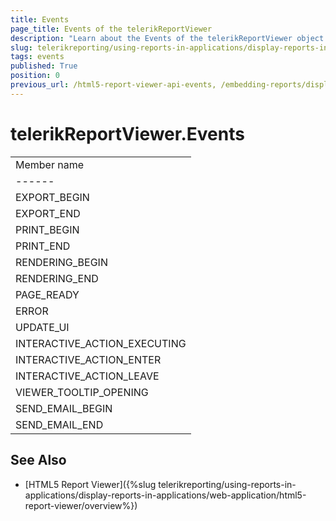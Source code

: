 ```yaml
---
title: Events
page_title: Events of the telerikReportViewer
description: "Learn about the Events of the telerikReportViewer object in the Telerik Reporting HTML5 Report Viewer."
slug: telerikreporting/using-reports-in-applications/display-reports-in-applications/web-application/html5-report-viewer/api-reference/telerikreportviewer-namespace/events
tags: events
published: True
position: 0
previous_url: /html5-report-viewer-api-events, /embedding-reports/display-reports-in-applications/web-application/html5-report-viewer/api-reference/telerikreportviewer-namespace/
---
```


# telerikReportViewer.Events

|   |
| ------ |
| Member name |
| ------ |
|EXPORT_BEGIN|
|EXPORT_END|
|PRINT_BEGIN|
|PRINT_END|
|RENDERING_BEGIN|
|RENDERING_END|
|PAGE_READY|
|ERROR|
|UPDATE_UI|
|INTERACTIVE_ACTION_EXECUTING|
|INTERACTIVE_ACTION_ENTER|
|INTERACTIVE_ACTION_LEAVE|
|VIEWER_TOOLTIP_OPENING|
|SEND_EMAIL_BEGIN|
|SEND_EMAIL_END|

## See Also

* [HTML5 Report Viewer]({%slug telerikreporting/using-reports-in-applications/display-reports-in-applications/web-application/html5-report-viewer/overview%})
